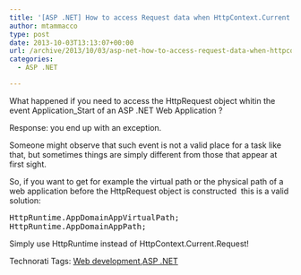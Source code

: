 ```yaml
---
title: '[ASP .NET] How to access Request data when HttpContext.Current.Request is unavailable'
author: mtammacco
type: post
date: 2013-10-03T13:13:07+00:00
url: /archive/2013/10/03/asp-net-how-to-access-request-data-when-httpcontext-current.aspx
categories:
  - ASP .NET

---
```

What happened if you need to access the HttpRequest object whitin the event Application_Start of an ASP .NET Web Application ?

Response: you end up with an exception.

Someone might observe that such event is not a valid place for a task like that, but sometimes things are simply different from those that appear at first sight.

So, if you want to get for example the virtual path or the physical path of a web application before the HttpRequest object is constructed  this is a valid solution:

<pre class="brush: csharp; title: ; notranslate" title="">HttpRuntime.AppDomainAppVirtualPath;
HttpRuntime.AppDomainAppPath;
</pre>

Simply use HttpRuntime instead of HttpContext.Current.Request!

<div id="scid:0767317B-992E-4b12-91E0-4F059A8CECA8:7f7c6815-5efd-4cdd-9f9e-02aaac75b619" class="wlWriterEditableSmartContent" style="float: none; margin: 0px; display: inline; padding: 0px;">
  Technorati Tags: <a href="http://technorati.com/tags/Web+development" rel="tag">Web development</a>,<a href="http://technorati.com/tags/ASP+.NET" rel="tag">ASP .NET</a>
</div>